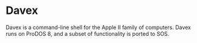 # Davex
Davex is a command-line shell for the Apple II family of computers. Davex runs on ProDOS 8, and a subset of functionality is ported to SOS.
